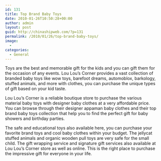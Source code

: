```yaml
---
id: 131
title: Top Brand Baby Toys
date: 2010-01-26T10:50:28+00:00
author: admin
layout: post
guid: http://chinashipweb.com/?p=131
permalink: /2010/01/26/top-brand-baby-toys/
image:
  - 
categories:
  - General
---
```

Toys are the best and memorable gift for the kids and you can gift them for the occasion of any events. Lou Lou&#8217;s Corner provides a vast collection of branded baby toys like wow toys, barefoot dreams, automoblox, barkology, stuffed animals, and more with clothes, you can purchase the unique types of gift based on your kid taste.

Lou Lou&#8217;s Corner is a reliable boutique store to purchase the various material baby toys with designer baby clothes at a very affordable price. You can browse through their designer appaman baby clothes and their top brand baby toys collection that help you to find the perfect gift for baby showers and birthday parties.

The safe and educational toys also available here, you can purchase your favorite brand toys and cool baby clothes within your budget. The jellycat stuffed animals and organic wooden pull toys are very safe for the small child. The gift wrapping service and signature gift services also available at Lou Lou&#8217;s Corner store as well as online. This is the right place to purchase the impressive gift for everyone in your life.